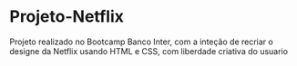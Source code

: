 # Projeto-Netflix
Projeto realizado no Bootcamp Banco Inter, com a inteção de recriar o designe da Netflix usando HTML e CSS, com liberdade criativa do usuario
